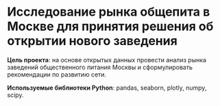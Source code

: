 # Исследование рынка общепита в Москве для принятия решения об открытии нового заведения

**Цель проекта**: на основе открытых данных провести анализ рынка заведений общественного питания Москвы и сформулировать рекомендации по развитию сети.

**Используемые библиотеки Python**: pandas, seaborn, plotly, numpy, scipy.
